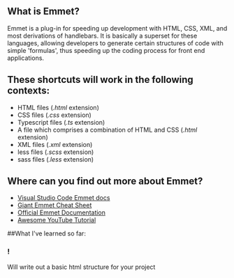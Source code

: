## What is Emmet?
Emmet is a plug-in for speeding up development with HTML, CSS, XML, and most derivations of handlebars. It is basically a superset for these languages, allowing developers to generate certain structures of code with simple 'formulas', thus speeding up the coding process for front end applications.

## These shortcuts will work in the following contexts:
* HTML files (*.html* extension)
* CSS files (*.css* extension)
* Typescript files (*.ts* extension)
* A file which comprises a combination of HTML and CSS (*.html* extension)
* XML files (*.xml* extension)
* less files (*.scss* extension)
* sass files (*.less* extension)

## Where can you find out more about Emmet?
* [Visual Studio Code Emmet docs](https://code.visualstudio.com/docs)
* [Giant Emmet Cheat Sheet](https://docs.emmet.io/cheat-sheet/)
* [Official Emmet Documentation](https://docs.emmet.io/)
* [Awesome YouTube Tutorial](https://www.youtube.com/watch?v=EcN9dXYaERY)

##What I've learned so far:

### !
Will write out a basic html structure for your project
